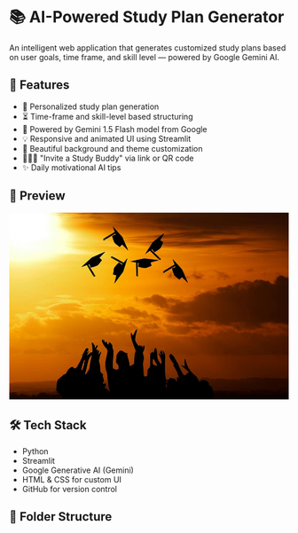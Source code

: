 # 📚 AI-Powered Study Plan Generator

An intelligent web application that generates customized study plans based on user goals, time frame, and skill level — powered by Google Gemini AI.

## 🚀 Features

- 🎯 Personalized study plan generation
- ⏳ Time-frame and skill-level based structuring
- 🧠 Powered by Gemini 1.5 Flash model from Google
- 💡 Responsive and animated UI using Streamlit
- 🌈 Beautiful background and theme customization
- 🧑‍🤝‍🧑 "Invite a Study Buddy" via link or QR code
- ✨ Daily motivational AI tips

## 📸 Preview

![App Screenshot](./my_background.jpg)

## 🛠️ Tech Stack

- Python
- Streamlit
- Google Generative AI (Gemini)
- HTML & CSS for custom UI
- GitHub for version control

## 📂 Folder Structure

